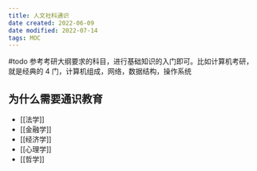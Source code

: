 ```yaml
---
title: 人文社科通识
date created: 2022-06-09
date modified: 2022-07-14
tags: MOC
---
```


#todo 参考考研大纲要求的科目，进行基础知识的入门即可。比如计算机考研，就是经典的 4 门，计算机组成，网络，数据结构，操作系统

## 为什么需要通识教育

- [[法学]]
- [[金融学]]
- [[经济学]]
- [[心理学]]
- [[哲学]]
